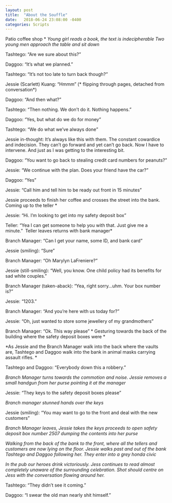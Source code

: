 ```yaml
---
layout: post
title:  "About the Souffle"
date:   2018-06-24 23:08:00 -0400
categories: Scripts
---
```

Patio coffee shop *
*Young girl reads a book, the text is indecipherable*
*Two young men approach the table and sit down*

Tashtego:  “Are we sure about this?”

Daggoo: “It’s what we planned.”

Tashtego: “It’s not too late to turn back though?”

Jessie (Scarlett) Kuang: “Hmmm” (* flipping through pages, detached from conversation*)

Daggoo: “And then what?”

Tashtego: “Then nothing. We don’t do it. Nothing happens.”
<!--more-->

Daggoo: “Yes, but what do we do for money”

Tashtego: “We do what we’ve always done”

 Jessie in-thought: It’s always like this with them. The constant cowardice and indecision. They can’t go forward and yet can’t go back. Now I have to intervene. And just as I was getting to the interesting bit.

Daggoo:  “You want to go back to stealing credit card numbers for peanuts?”

Jessie: “We continue with the plan. Does your friend have the car?”

Daggoo: “Yes”

Jessie: “Call him and tell him to be ready out front in 15 minutes”

Jessie proceeds to finish her coffee and crosses the street into the bank. Coming up to the teller *

Jessie:  “Hi. I’m looking to get into my safety deposit box”

Teller:  “Yea I can get someone to help you with that. Just give me a minute.” 
Teller leaves returns with bank manager*

Branch Manager: “Can I get your name, some ID, and bank card”

Jessie (smiling): “Sure”

Branch Manager: “Oh Marylyn LaFreniere?”

Jessie (still-smiling): “Well, you know. One child policy had its benefits for sad white couples.”

Branch Manager (taken-aback): “Yea, right sorry…uhm. Your box number is?”

Jessie:  “1203.”

Branch Manager:  “And you’re here with us today for?”

Jessie: “Oh, just wanted to store some jewellery of my grandmothers”

Branch Manager: “Ok. This way please” * Gesturing towards the back of the building where the safety deposit boxes were *

*As Jessie and the Branch Manager  walk into the back where the vaults are, Tashtego and Daggoo walk into the bank in animal masks carrying assault rifles. *

Tashtego  and Daggoo: “Everybody down this a robbery.”

*Branch Manager turns towards the commotion and noise. Jessie removes a small handgun from her purse pointing it at the manager*

Jessie: “They keys to the safety deposit boxes please”

*Branch manager stunned hands over the keys*

Jessie (smiling): “You may want to go to the front and deal with the new customers”

*Branch Manager leaves, Jessie takes the keys proceeds to open safety deposit box number 2507 dumping the contents into her purse*

*Walking from the back of the bank to the front, where all the tellers and customers are now lying on the floor. Jessie walks past and out of the bank Tashtego and Daggoo following her. They enter into a grey honda civic*

*In the pub our heroes drink victoriously. Jess continues to read almost completely unaware of the surrounding celebration.* *Shot should centre on Jess with the conversation flowing around her.*

Tashtego: “They didn’t see it coming.”

Daggoo: “I swear the old man nearly shit himself.”


